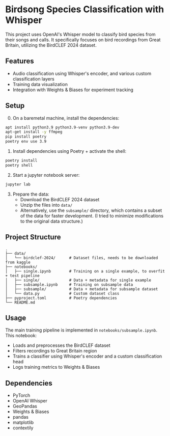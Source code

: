 # Birdsong Species Classification with Whisper

This project uses OpenAI's Whisper model to classify bird species from their songs and calls. It specifically focuses on bird recordings from Great Britain, utilizing the BirdCLEF 2024 dataset.

## Features

- Audio classification using Whisper's encoder, and various custom classification layers
- Training data visualization
- Integration with Weights & Biases for experiment tracking

## Setup

0. On a baremetal machine, install the dependencies:
```bash
apt install python3.9 python3.9-venv python3.9-dev
apt-get install -y ffmpeg
pip install poetry
poetry env use 3.9
```

1. Install dependencies using Poetry + activate the shell:
```bash
poetry install
poetry shell
```

2. Start a jupyter notebook server:
```bash
jupyter lab
```

3. Prepare the data:
   - Download the BirdCLEF 2024 dataset
   - Unzip the files into `data/`
   - Alternatively, use the `subsample/` directory, which contains a subset of the data for faster development. (I tried to minimize modifications to the original data structure.)

## Project Structure

```
.
├── data/
│   └── birdclef-2024/      # Dataset files, needs to be downloaded from kaggle
├── notebooks/
│   ├── single.ipynb        # Training on a single example, to overfit + test pipeline
│   ├── single/             # Data + metadata for single example
│   ├── subsample.ipynb     # Training on subsample data
│   ├── subsample/          # Data + metadata for subsample dataset
│   └── data.py             # Custom dataset class
├── pyproject.toml          # Poetry dependencies
└── README.md
```

## Usage

The main training pipeline is implemented in `notebooks/subsample.ipynb`. This notebook:
- Loads and preprocesses the BirdCLEF dataset
- Filters recordings to Great Britain region
- Trains a classifier using Whisper's encoder and a custom classification head
- Logs training metrics to Weights & Biases

## Dependencies

- PyTorch
- OpenAI Whisper
- GeoPandas
- Weights & Biases
- pandas
- matplotlib
- contextily
